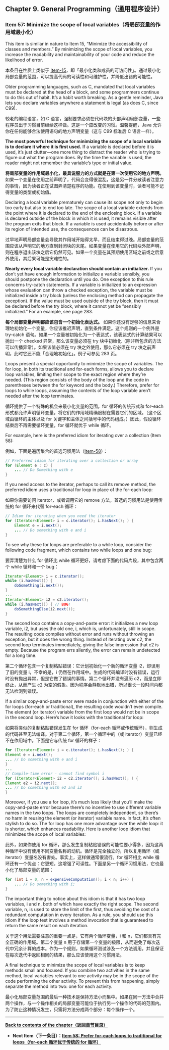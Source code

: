 ## Chapter 9. General Programming（通用程序设计）

### Item 57: Minimize the scope of local variables（将局部变量的作用域最小化）

This item is similar in nature to Item 15, “Minimize the accessibility of classes and members.” By minimizing the scope of local variables, you increase the readability and maintainability of your code and reduce the likelihood of error.

本条目在性质上类似于 [Item-15](../Chapter-4/Chapter-4-Item-15-Minimize-the-accessibility-of-classes-and-members.md)，即「最小化类和成员的可访问性」。通过最小化局部变量的范围，可以提高代码的可读性和可维护性，并降低出错的可能性。

Older programming languages, such as C, mandated that local variables must be declared at the head of a block, and some programmers continue to do this out of habit. It’s a habit worth breaking. As a gentle reminder, Java lets you declare variables anywhere a statement is legal (as does C, since C99).

较老的编程语言，如 C 语言，强制要求必须在代码块的头部声明局部变量，一些程序员出于习惯目前继续这样做。这是一个应改变的习惯。温馨提醒，Java 允许你在任何能够合法使用语句的地方声明变量（这与 C99 标准后 C 语言一样）。

**The most powerful technique for minimizing the scope of a local variable is to declare it where it is first used.** If a variable is declared before it is used, it’s just clutter—one more thing to distract the reader who is trying to figure out what the program does. By the time the variable is used, the reader might not remember the variable’s type or initial value.

**将局部变量的作用域最小化，最具说服力的方式就是在第一次使用它的地方声明。** 如果一个变量在使用之前声明了，代码会变得很混乱，这是另一件分散读者注意力的事情，因为读者正在试图弄清楚程序的功能。在使用到该变量时，读者可能不记得变量的类型或初始值。

Declaring a local variable prematurely can cause its scope not only to begin too early but also to end too late. The scope of a local variable extends from the point where it is declared to the end of the enclosing block. If a variable is declared outside of the block in which it is used, it remains visible after the program exits that block. If a variable is used accidentally before or after its region of intended use, the consequences can be disastrous.

过早地声明局部变量会导致其作用域开始得太早，而且结束得过晚。局部变量的范围应该从声明它的地方直到封闭块的末尾。如果变量在使用它的代码块外部声明，则在程序退出该块之后它仍然可见。如果一个变量在其预期使用区域之前或之后意外使用，其后果可能是灾难性的。

**Nearly every local variable declaration should contain an initializer.** If you don’t yet have enough information to initialize a variable sensibly, you should postpone the declaration until you do. One exception to this rule concerns try-catch statements. If a variable is initialized to an expression whose evaluation can throw a checked exception, the variable must be initialized inside a try block (unless the enclosing method can propagate the exception). If the value must be used outside of the try block, then it must be declared before the try block, where it cannot yet be “sensibly initialized.” For an example, see page 283.

**每个局部变量声明都应该包含一个初始化表达式。** 如果你还没有足够的信息来合理地初始化一个变量，你应该推迟声明，直到条件满足。这个规则的一个例外是 try-catch 语句。如果一个变量被初始化为一个表达式，该表达式的计算结果可以抛出一个 checked 异常，那么该变量必须在 try 块中初始化（除非所包含的方法可以传播异常）。如果该值必须在 try 块之外使用，那么它必须在 try 块之前声明，此时它还不能「合理地初始化」。例子可参见 283 页。

Loops present a special opportunity to minimize the scope of variables. The for loop, in both its traditional and for-each forms, allows you to declare loop variables, limiting their scope to the exact region where they’re needed. (This region consists of the body of the loop and the code in parentheses between the for keyword and the body.) Therefore, prefer for loops to while loops, assuming the contents of the loop variable aren’t needed after the loop terminates.

循环提供了一个特殊的机会来最小化变量的范围。for 循环的传统形式和 for-each 形式都允许声明循环变量，将它们的作用域精确限制在需要它们的区域。（这个区域由循环的主体以及 for 关键字和主体之间括号中的代码组成。）因此，假设循环结束后不再需要循环变量，for 循环就优于 while 循环。

For example, here is the preferred idiom for iterating over a collection (Item 58):

例如，下面是遍历集合的首选习惯用法（[Item-58](../Chapter-9/Chapter-9-Item-58-Prefer-for-each-loops-to-traditional-for-loops.md)）：

```java
// Preferred idiom for iterating over a collection or array
for (Element e : c) {
    ... // Do Something with e
}
```

If you need access to the iterator, perhaps to call its remove method, the preferred idiom uses a traditional for loop in place of the for-each loop:

如果你需要访问 iterator，或者调用它的 remove 方法，首选的习惯用法是使用传统的 for 循环来代替 for-each 循环：

```java
// Idiom for iterating when you need the iterator
for (Iterator<Element> i = c.iterator(); i.hasNext(); ) {
    Element e = i.next();
    ... // Do something with e and i
}
```

To see why these for loops are preferable to a while loop, consider the following code fragment, which contains two while loops and one bug:

要弄清楚为什么 for 循环比 while 循环更好，请考虑下面的代码片段，其中包含两个 while 循环和一个 bug：

```java
Iterator<Element> i = c.iterator();
while (i.hasNext()) {
    doSomething(i.next());
}
...
Iterator<Element> i2 = c2.iterator();
while (i.hasNext()) { // BUG!
    doSomethingElse(i2.next());
}
```

The second loop contains a copy-and-paste error: it initializes a new loop variable, i2, but uses the old one, i, which is, unfortunately, still in scope. The resulting code compiles without error and runs without throwing an exception, but it does the wrong thing. Instead of iterating over c2, the second loop terminates immediately, giving the false impression that c2 is empty. Because the program errs silently, the error can remain undetected for a long time.

第二个循环包含一个复制粘贴错误：它计划初始化一个新的循环变量 i2，却误用了旧的变量 i，不幸的是，i 仍然在作用域中。生成的代码编译时没有错误，运行时没有抛出异常，但是它做了错误的事情。第二个循环并没有遍历 c2，而是立即终止，从而产生 c2 为空的假象。因为程序会静默地出错，所以很长一段时间内都无法检测到错误。

If a similar copy-and-paste error were made in conjunction with either of the for loops (for-each or traditional), the resulting code wouldn’t even compile. The element (or iterator) variable from the first loop would not be in scope in the second loop. Here’s how it looks with the traditional for loop:

如果将类似的复制粘贴错误发生在 for 循环（for-each 循环或传统循环），则生成的代码甚至无法编译。对于第二个循环，第一个循环中的（或 iterator）变量已经不在作用域中。下面是它与传统 for 循环的样子：

```java
for (Iterator<Element> i = c.iterator(); i.hasNext(); ) {
Element e = i.next();
... // Do something with e and i
}
...
// Compile-time error - cannot find symbol i
for (Iterator<Element> i2 = c2.iterator(); i.hasNext(); ) {
Element e2 = i2.next();
... // Do something with e2 and i2
}
```

Moreover, if you use a for loop, it’s much less likely that you’ll make the copy-and-paste error because there’s no incentive to use different variable names in the two loops. The loops are completely independent, so there’s no harm in reusing the element (or iterator) variable name. In fact, it’s often stylish to do so. The for loop has one more advantage over the while loop: it is shorter, which enhances readability. Here is another loop idiom that minimizes the scope of local variables:

此外，如果你使用 for 循环，那么发生复制粘贴错误的可能性要小得多，因为这两种循环中没有使用不同变量名称的动机。循环是完全独立的，所以复用循环（或 iterator）变量名没有害处。事实上，这样做通常很流行。for 循环相比 while 循环还有一个优点：它更短，这增强了可读性。下面是另一个循环习惯用法，它也最小化了局部变量的范围：

```java
for (int i = 0, n = expensiveComputation(); i < n; i++) {
    ... // Do something with i;
}
```

The important thing to notice about this idiom is that it has two loop variables, i and n, both of which have exactly the right scope. The second variable, n, is used to store the limit of the first, thus avoiding the cost of a redundant computation in every iteration. As a rule, you should use this idiom if the loop test involves a method invocation that is guaranteed to return the same result on each iteration.

关于这个用法需要注意的重要一点是，它有两个循环变量，i 和 n，它们都具有完全正确的作用域。第二个变量 n 用于存储第一个变量的极限，从而避免了每次迭代中冗余计算的成本。作为一个规则，如果循环测试涉及一个方法调用，并且保证在每次迭代中返回相同的结果，那么应该使用这个习惯用法。

A final technique to minimize the scope of local variables is to keep methods small and focused. If you combine two activities in the same method, local variables relevant to one activity may be in the scope of the code performing the other activity. To prevent this from happening, simply separate the method into two: one for each activity.

最小化局部变量范围的最后一种技术是保持方法小而集中。如果在同一方法中合并两个操作，与一个操作相关的局部变量可能位于执行另一个操作的代码的范围内。为了防止这种情况发生，只需将方法分成两个部分：每个操作一个。

---
**[Back to contents of the chapter（返回章节目录）](../Chapter-9/Chapter-9-Introduction.md)**
- **Next Item（下一条目）：[Item 58: Prefer for-each loops to traditional for loops（for-each 循环优于传统的 for 循环）](../Chapter-9/Chapter-9-Item-58-Prefer-for-each-loops-to-traditional-for-loops.md)**
